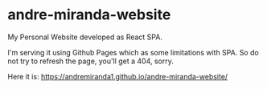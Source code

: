 # andre-miranda-website

My Personal Website developed as React SPA.

I'm serving it using Github Pages which as some limitations with SPA.
So do not try to refresh the page, you'll get a 404, sorry.

Here it is:
https://andremiranda1.github.io/andre-miranda-website/
